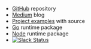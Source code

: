 

- [GitHub](https://github.com/hchonan/apex) repository
- [Medium](https://medium.com/@tjholowaychuk) blog
- [Project examples](https://github.com/hchonan/apex/tree/master/_examples) with source
- [Go](https://github.com/apex/go-apex) runtime package
- [Node](https://github.com/apex/node-apex) runtime package
- [![Slack Status](https://chat.apex.sh/badge.svg)](https://chat.apex.sh/)
